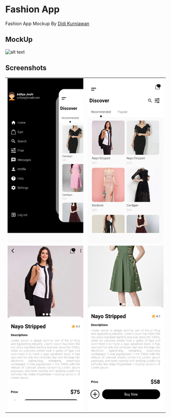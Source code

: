 # Fashion App

Fashion App Mockup By [Didi Kurniawan](https://dribbble.com/didikurniawan) 

## MockUp

![alt text](https://cdn.dribbble.com/users/2954314/screenshots/9217425/media/1041987d98b144e2a5eb65a7b9198339.png)

## Screenshots

|   |  |
| ------------- | ------------- |
| ![Alt text](images/Screenshot_2020-01-12-19-16-47-76_7abd29452da5aace248e6a6a2e32222f.png)  | ![Alt text](images/Screenshot_2020-01-12-19-08-56-59_7abd29452da5aace248e6a6a2e32222f.png?raw=true "Home")  |  
| ![Alt text](images/Screenshot_2020-01-12-19-17-41-63_7abd29452da5aace248e6a6a2e32222f.png) | ![Alt text](images/Screenshot_2020-01-12-19-17-29-43_7abd29452da5aace248e6a6a2e32222f.png) |

         

